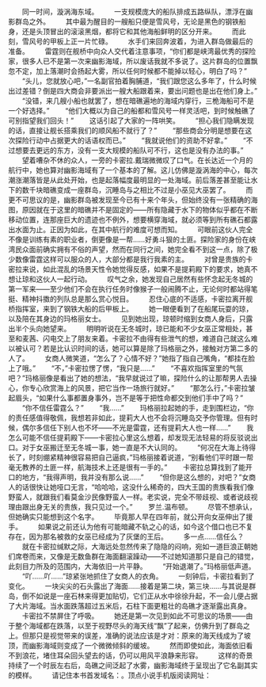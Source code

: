 　　同一时间，漩涡海东域。
　　一支规模庞大的船队排成五路纵队，漂浮在幽影群岛之外。
　　其中最为醒目的一艘船只便是雪风号，无论是黑色的钢铁船身，还是头顶冒出的滚滚黑烟，都将它和其他海船鲜明的区分开来。
　　而此刻，雪风号的甲板上正一片忙碌。
　　水手们来回奔波着，为进入群岛做最后的准备。
　　雷霆则在舰桥中向众人交代着注意事项，“你们都是峡湾最优秀的探险家，很多人已不是第一次来幽影海域，所以废话我就不多说了。这片群岛的位置飘忽不定，加上落潮时会扬起大雾，所以任何时候都不能掉以轻心，明白了吗？”
　　“头儿，您就放心吧，”一名副官拍着胸脯道，“我们跟您这么多年了，什么时候出过差错？倒是四大商会非要派出一艘大船跟着来，要出问题也是出在他们身上。”
　　“没错，来几艘小船也就罢了，想在暗礁遍地的海域内穿行，三桅海船可不是一个好选择。”
　　“他们大概以为自己的船都和雪风号一样灵活吧，到时候触礁了可别指望我们回头！”
　　这话引起了大家的一阵哄笑。
　　“担心我们隐瞒发现的话，直接让舰长搭乘我们的顺风船不就行了？”
　　“那些商会分明是想要在这次探险行动中占据更大的话语权而已。”
　　“我就说他们的资助不好拿。”
　　“不过想要去更远的东方，没有一支大规模的船队可不行，这也是没有办法的事。”
　　望着嘈杂不休的众人，一旁的卡密拉.戴瑞微微叹了口气。在长达近一个月的航行中，她也算对幽影海域有了一个基本的了解。这儿仿佛是漩涡海的中心，每次潮涨潮落皆是从此处开始，也是起落幅度最明显的一处海域。前后落差甚至能让水下的数千块暗礁变成一座群岛，沉睡岛与之相比不过是小巫见大巫罢了。
　　而更不可思议的是，幽影群岛被发现至今已有十来个年头，但始终没有一张精确的海图，原因就在于这里的暗礁并不是固定的——所有隐藏于水下的物体似乎都在不断移动位置，连那座巨大的遗迹也不例外，想要横穿海域，就必须等到所有礁石都露出水面为止。正因为如此，在其中航行的难度可想而知。
　　可眼前这伙人完全不像是训练有素的职业者，倒更像是一帮……好勇斗狠的土匪。探险家的身份在峡湾民众面前确实拥有不俗的声望，然而在同行之间，她完全看不到这一点，除了极少数像雷霆这样可以服众的人，大部分都是我行我素的主。
　　对曾是贵族的卡密拉来说，如此混乱的场景天性令她觉得反感，如果不是提莉殿下的要求，她真不想让琼和这伙人一起行动。
　　叹气之余，她发现自己居然有些怀念起无冬城的第一军来——至少他们不会在执行任务时像猴子一般闹腾不止，无论何时都站得笔挺、精神抖擞的列队总是那么赏心悦目。
　　忍住心底的不适感，卡密拉离开舰桥指挥室，来到了钢铁大船的后甲板上。
　　她一眼便看到了在船尾玩耍的琼，以及陪在其身边的玛格丽女士。
　　见到她出现，琼顿时缩到女商人身后，只露出半个头向她望来。
　　明明听说在无冬城时，琼已能和不少女巫正常相处，甚至和麦茜、闪电交上了朋友来着。卡密拉不由得有些泄气的想，难道自己就这么难以被认可？若是比认识时间的话，她可以算是除了玛格丽之外，接触对方第二多的人了。
　　女商人微笑道，“怎么了？心情不好？”她指了指自己嘴角，“都挂在脸上了哦。”
　　“不，”卡密拉愣了愣，“我只是……”
　　“不喜欢指挥室里的气氛吧？”玛格丽像是看出了她的想法，“我早就说过了嘛，探险什么的让那帮男人去操心，你专心欣赏海上的风景，把它当作一场旅行就好。”
　　“那怎么行，”卡密拉皱起眉头，“如果什么事都置身事外，岂不是等于把性命都交到他们手中了吗？”
　　“你不信任雷霆么？”
　　“我……”
　　玛格丽拉起她的手，走到围栏边，“你的责任感值得敬佩，我想若非如此，提莉大人也不会将沉睡岛交予你管理。但有时候，偶尔多信任下别人也不坏——不光是雷霆，还有提莉大人也一样……”
　　我怎么可能不信任提莉殿下——卡密拉心里这么想着，却发现无法轻易的将反驳说出口。对于女巫搬迁至无冬城一事，她一直是不大认同的。
　　“何况在大海上待得长了，时刻绷紧精神很容易把自己逼疯，”玛格丽接着说道，“别看他们平时跟一帮毫无教养的土匪一样，航海技术上还是很有一手的。”
　　卡密拉总算找到了能开口的地方，“我得声明，我并没有那么说……”
　　“但你是这么想的，对吧？”女商人的话很快让她哑口无言，“哈哈哈，这没什么稀奇的，四大王国的贵族看我们像野蛮人，就跟我们看莫金沙民像野蛮人一样。老实说，完全不带歧视、或者说歧视理由跟出身无关的贵族，我只见过一个。”
　　罗兰.温布顿。
　　尽管不想承认，但她确实只能想到这个名字。
　　毕竟那人早在四年前，就公开向女巫伸出了援手。
　　如果说之前还认为他有可能暗藏不轨之心的话，如今这个借口也已不复存在，因为那名被救的女巫已经成为了灰堡的王后。
　　多一点……信任么？
　　就在卡密拉缄默之际，大海远处忽然传来了隐隐的闷响，宛如一道巨浪正朝她们席卷而来，又像是无数鱼群在海面翻滚躁动——不过她知道那只是自己的错觉，此刻目力所及的范围内，大海依旧一片平静。
　　“开始退潮了。”玛格丽低声道。
　　“吖……吖……”琼紧张地抓住了女商人的衣角。
　　一刻钟后，卡密拉看到了变化。
　　一块尖尖的石头露出了海面……接着是第二块，第三块……与其说是群岛，倒不如说是一座石林来得更加贴切，它们正从水中徐徐升起，不一会儿便占据了大片海域。当水面跌落超过五米后，石柱下面更粗壮的岛礁才逐渐露出真身。
　　卡密拉不禁屏住了呼吸。
　　她还是第一次见到如此不可思议的场景——由于整个海域都在跌落，以至于视野尽头的海天线“飘”了起来，仿佛升到了群岛之上。但那只是视觉带来的误差，准确的说法应该是才对：原来的海天线成为了坡顶，而幽影海域则变成了一个微微倾斜的缓坡。
　　然而即使如此，海面依旧看不到浪花，堵住耳朵回头望去的话，仍可以用风平浪静来形容。
　　这样的奇景持续了一个时辰左右后，岛礁之间泛起了水雾，幽影海域终于呈现出了它名副其实的模样。
　　请记住本书首发域名：。顶点小说手机版阅读网址：